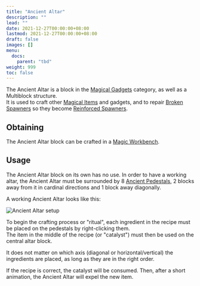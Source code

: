 ```yaml
---
title: "Ancient Altar"
description: ""
lead: ""
date: 2021-12-27T00:00:00+08:00
lastmod: 2021-12-27T00:00:00+08:00
draft: false
images: []
menu: 
  docs:
    parent: "tbd"
weight: 999
toc: false
---
```


The Ancient Altar is a block in the [Magical Gadgets](https://github.com/Slimefun/Slimefun4/wiki/Magical-Gadgets) category, as well as a Multiblock structure.  
It is used to craft other [Magical Items](https://github.com/Slimefun/Slimefun4/wiki/Magical-Items) and gadgets, and to repair [Broken Spawners](https://github.com/Slimefun/Slimefun4/wiki/Broken-Spawner) so they become [Reinforced Spawners](https://github.com/Slimefun/Slimefun4/wiki/Reinforced-Spawner).

## Obtaining

The Ancient Altar block can be crafted in a [Magic Workbench](https://github.com/Slimefun/Slimefun4/wiki/Magic-Workbench).

## Usage

The Ancient Altar block on its own has no use. In order to have a working altar, the Ancient Altar must be surrounded by 8 [Ancient Pedestals](https://github.com/Slimefun/Slimefun4/wiki/Ancient-Pedestal), 2 blocks away from it in cardinal directions and 1 block away diagonally.

A working Ancient Altar looks like this:

<img src="/slimefun-images/multiblock-ancient-altar.png" alt="Ancient Altar setup">

To begin the crafting process or "ritual", each ingredient in the recipe must be placed on the pedestals by right-clicking them.  
The item in the middle of the recipe (or "catalyst") must then be used on the central altar block.

It does not matter on which axis (diagonal or horizontal/vertical) the ingredients are placed, as long as they are in the right order.

If the recipe is correct, the catalyst will be consumed. Then, after a short animation, the Ancient Altar will expel the new item.
